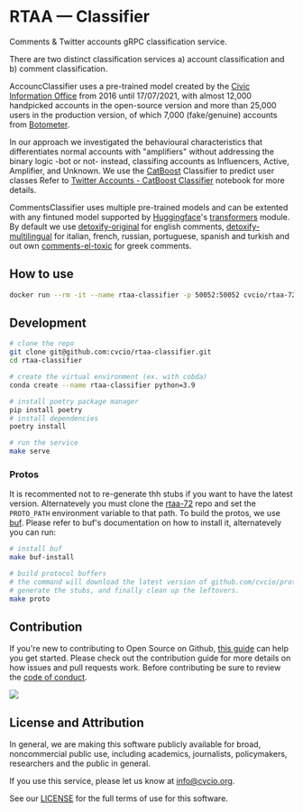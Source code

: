 # RTAA &mdash; Classifier

Comments & Twitter accounts gRPC classification service.

There are two distinct classification services a) account classification and b) comment classification.

AccouncClassifier uses a pre-trained model created by the [Civic Information Office](https://cvcio.org) from 2016 until 17/07/2021, with almost 12,000 handpicked accounts in the open-source version and more than 25,000 users in the production version, of which 7,000 (fake/genuine) accounts from [Botometer](https://botometer.osome.iu.edu/bot-repository/datasets.html).

In our approach we investigated the behavioural characteristics that differentiates normal accounts with "amplifiers" without addressing the binary logic -bot or not- instead, classifing accounts as Influencers, Active, Amplifier, and Unknown. We use the [CatBoost](https://catboost.ai/) Classifier to predict user classes Refer to [Twitter Accounts - CatBoost Classifier](notebooks/twitter-accounts-catboost-classifier.ipynb) notebook for more details.

CommentsClassifier uses multiple pre-trained models and can be extented with any fintuned model supported by [Huggingface](https://huggingface.co/)'s [transformers](https://huggingface.co/docs/transformers/index) module. By default we use [detoxify-original](https://github.com/unitaryai/detoxify) for english comments, [detoxify-multilingual](https://github.com/unitaryai/detoxify) for italian, french, russian, portuguese, spanish and turkish and out own [comments-el-toxic](https://huggingface.co/cvcio/comments-el-toxic) for greek comments.

## How to use

```bash
docker run --rm -it --name rtaa-classifier -p 50052:50052 cvcio/rtaa-72-rtaa-classifier:latest
```

## Development

```bash
# clone the repo
git clone git@github.com:cvcio/rtaa-classifier.git
cd rtaa-classifier

# create the virtual environment (ex. with cobda)
conda create --name rtaa-classifier python=3.9

# install poetry package manager
pip install poetry
# install dependencies
poetry install

# run the service
make serve
```

### Protos

It is recommented not to re-generate thh stubs if you want to have the latest version. Alternatevely you must clone the [rtaa-72](https://github.com/cvcio/rtaa-72) repo and set the `PROTO_PATH` environment variable to that path. To build the protos, we use [buf](https://buf.build). Please refer to buf's documentation on how to install it, alternatevely you can run:

```bash
# install buf
make buf-install

# build protocol buffers
# the command will download the latest version of github.com/cvcio/proto,
# generate the stubs, and finally clean up the leftovers.
make proto 
```

## Contribution

If you're new to contributing to Open Source on Github, [this guide](https://opensource.guide/how-to-contribute/) can help you get started. Please check out the contribution guide for more details on how issues and pull requests work. Before contributing be sure to review the [code of conduct](https://github.com/cvcio/rtaa-classifier/blob/main/CODE_OF_CONDUCT.md).

<a href="https://github.com/cvcio/rtaa-classifier/graphs/contributors">
  <img src="https://contrib.rocks/image?repo=cvcio/rtaa-classifier" />
</a>

## License and Attribution

In general, we are making this software publicly available for broad, noncommercial public use, including academics, journalists, policymakers, researchers and the public in general.

If you use this service, please let us know at [info@cvcio.org](mailto:info@cvcio.org).

See our [LICENSE](https://github.com/cvcio/covid-19-api/blob/main/LICENSE.md) for the full terms of use for this software.